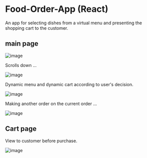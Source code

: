 # Food-Order-App (React)

An app for selecting dishes from a virtual menu and presenting the shopping cart to the customer.

##  main page


![image](https://user-images.githubusercontent.com/62293316/162053226-7c92af56-ef39-430e-8866-245727549456.png)

Scrolls down ...

![image](https://user-images.githubusercontent.com/62293316/162053178-7d567f3d-b16d-4fb1-9907-fb2d033af811.png)

Dynamic menu and dynamic cart according to user's decision.

![image](https://user-images.githubusercontent.com/62293316/162053879-01a6b01b-fe71-46b8-8aaa-35e2de3a9c94.png)

Making another order on the current order ...

![image](https://user-images.githubusercontent.com/62293316/162053954-0d80ac18-6c89-4037-9f0b-c350f81891fe.png)


##  Cart page
View to customer before purchase.

![image](https://user-images.githubusercontent.com/62293316/162054277-86a35744-38a5-4c8e-a588-cb24cb3054ef.png)
